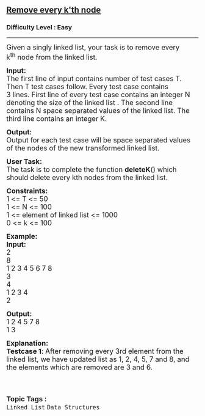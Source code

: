 <h2><a href="https://practice.geeksforgeeks.org/problems/remove-every-kth-node/1?page=2&category=Linked%20List&difficulty=Easy&sortBy=submissions">Remove every k'th node</a></h2><h3>Difficulty Level : Easy</h3><hr><div class="problems_problem_content__Xm_eO"><p><span style="font-size:18px">Given a singly linked list, your task is to remove every k<sup>th</sup>&nbsp;node from the linked list.</span></p>

<p><span style="font-size:18px"><strong>Input:</strong><br>
The first line of input contains number of test cases T. Then T test cases follow. Every test case contains 3&nbsp;lines.&nbsp;First line of every test case contains an integer N denoting the size of the linked list . The second line contains N space separated values of the linked list. The third line contains an integer K.</span></p>

<p><span style="font-size:18px"><strong>Output:</strong><br>
Output for each test case will be space separated values of the&nbsp;nodes of the new transformed linked list.</span></p>

<p><span style="font-size:18px"><strong>User Task:</strong><br>
The task is to complete the function&nbsp;<strong>deleteK</strong>() which should delete every kth nodes from the linked list.</span></p>

<p><span style="font-size:18px"><strong>Constraints:</strong><br>
1 &lt;= T &lt;= 50<br>
1 &lt;= N &lt;= 100<br>
1 &lt;= element of linked list &lt;= 1000<br>
0 &lt;= k &lt;= 100</span></p>

<p><span style="font-size:18px"><strong>Example:<br>
Input:</strong><br>
2<br>
8<br>
1 2 3 4 5 6 7 8<br>
3<br>
4<br>
1 2 3 4<br>
2</span></p>

<p><span style="font-size:18px"><strong>Output:</strong><br>
1 2 4 5 7 8<br>
1 3</span></p>

<p><span style="font-size:18px"><strong>Explanation:<br>
Testcase 1</strong>: After removing every 3rd element from the linked list, we have updated list as 1, 2, 4, 5, 7 and 8, and the elements which are removed are 3 and 6.</span><br>
&nbsp;</p>
</div><br><p><span style=font-size:18px><strong>Topic Tags : </strong><br><code>Linked List</code>&nbsp;<code>Data Structures</code>&nbsp;